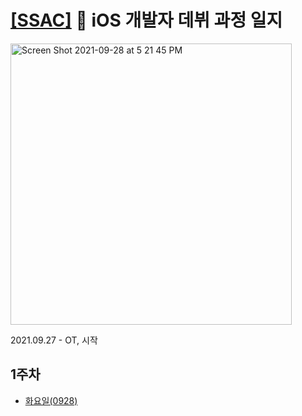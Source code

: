 # [[SSAC]](https://ssac.seoul.kr/common/menu/html/900006001001/detail.do) 🌱 iOS 개발자 데뷔 과정 일지

<img width="450" alt="Screen Shot 2021-09-28 at 5 21 45 PM" src="https://user-images.githubusercontent.com/70905219/135050840-7aaf40f5-4c63-4d2b-b38a-7223344ddef4.png">

2021.09.27 - OT, 시작

## 1주차
* [화요일(0928)](https://github.com/Woozzang/ssac-bless-me/blob/master/1주차/화요일(0928).md)

